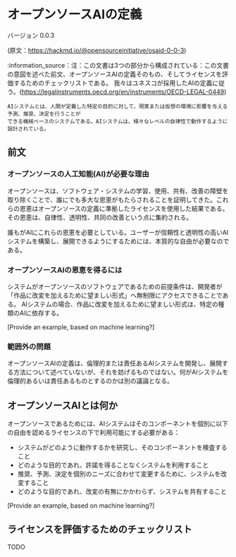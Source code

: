 # オープンソースAIの定義
バージョン 0.0.3

(原文：https://hackmd.io/@opensourceinitiative/osaid-0-0-3)

:information_source：注：この文書は3つの部分から構成されている：この文書の意図を述べた前文、オープンソースAIの定義そのもの、そしてライセンスを評価するためのチェックリストである。
我々はユネスコが採用したAIの定義に従う。(https://legalinstruments.oecd.org/en/instruments/OECD-LEGAL-0449)

    AIシステムとは、人間が定義した特定の目的に対して、現実または仮想の環境に影響を与える予測、推奨、決定を行うことが
    できる機械ベースのシステムである。AIシステムは、様々なレベルの自律性で動作するように設計されている。


## 前文
### オープンソースの人工知能(AI)が必要な理由

オープンソースは、ソフトウェア・システムの学習、使用、共有、改善の障壁を取り除くことで、誰にでも多大な恩恵がもたらされることを証明してきた。これらの恩恵はオープンソースの定義に準拠したライセンスを使用した結果である。その恩恵は、自律性、透明性、共同の改善という点に集約される。

誰もがAIにこれらの恩恵を必要としている。ユーザーが信頼性と透明性の高いAIシステムを構築し、展開できるようにするためには、本質的な自由が必要なのである。


### オープンソースAIの恩恵を得るには

システムがオープンソースのソフトウェアであるための前提条件は、開発者が「作品に改変を加えるために望ましい形式」へ無制限にアクセスできることである。
AIシステムの場合、作品に改変を加えるために望ましい形式は、特定の種類のAIに依存する。

[Provide an example, based on machine learning?]


### 範囲外の問題

オープンソースAIの定義は、倫理的または責任あるAIシステムを開発し、展開する方法について述べていないが、それを妨げるものではない。何がAIシステムを倫理的あるいは責任あるものとするのかは別の議論となる。


## オープンソースAIとは何か

オープンソースであるためには、AIシステムはそのコンポーネントを個別に以下の自由を認めるライセンスの下で利用可能にする必要がある：

- システムがどのように動作するかを研究し、そのコンポーネントを検査すること
- どのような目的であれ、許諾を得ることなくシステムを利用すること
- 推奨、予測、決定を個別のニーズに合わせて変更するために、システムを改変すること
- どのような目的であれ、改変の有無にかかわらず、システムを共有すること

[Provide an example, based on machine learning?]


## ライセンスを評価するためのチェックリスト

TODO
